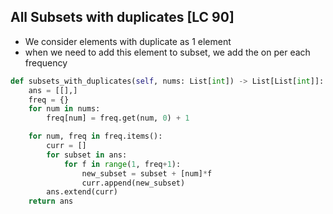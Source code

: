 ## All Subsets with duplicates [LC 90]
- We consider elements with duplicate as 1 element
- when we need to add this element to subset, we add the on per each frequency
```python
def subsets_with_duplicates(self, nums: List[int]) -> List[List[int]]:
    ans = [[],]
    freq = {}
    for num in nums:
        freq[num] = freq.get(num, 0) + 1

    for num, freq in freq.items():
        curr = []
        for subset in ans:
            for f in range(1, freq+1):
                new_subset = subset + [num]*f
                curr.append(new_subset)
        ans.extend(curr)
    return ans
```
